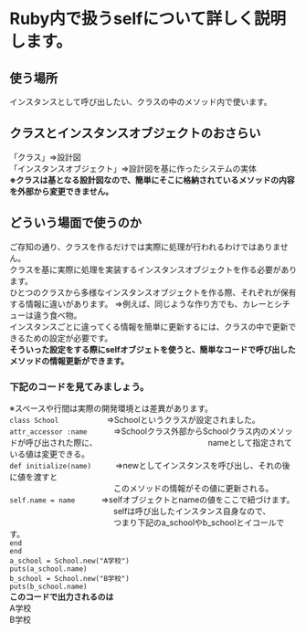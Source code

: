 # Ruby内で扱うselfについて詳しく説明します。
## 使う場所
インスタンスとして呼び出したい、クラスの中のメソッド内で使います。
## クラスとインスタンスオブジェクトのおさらい  
「クラス」⇒設計図    
「インスタンスオブジェクト」⇒設計図を基に作ったシステムの実体    
**※クラスは基となる設計図なので、簡単にそこに格納されているメソッドの内容を外部から変更できません。**
## どういう場面で使うのか
ご存知の通り、クラスを作るだけでは実際に処理が行われるわけではありません。    
クラスを基に実際に処理を実装するインスタンスオブジェクトを作る必要があります。    
ひとつのクラスから多様なインスタンスオブジェクトを作る際、それぞれが保有する情報に違いがあります。
⇒例えば、同じような作り方でも、カレーとシチューは違う食べ物。    
インスタンスごとに違ってくる情報を簡単に更新するには、クラスの中で更新できるための設定が必要です。    
**そういった設定をする際にselfオブジェトを使うと、簡単なコードで呼び出したメソッドの情報更新ができます。**
### 下記のコードを見てみましょう。    
※スペースや行間は実際の開発環境とは差異があります。    
`class School`　　　　　　⇒Schoolというクラスが設定されました。    
`attr_accessor :name`　　　 ⇒Schoolクラス外部からSchoolクラス内のメソッドが呼び出された際に、   
<span>　　　　　　　　　　　　　</span>nameとして指定されている値は変更できる。    
`def initialize(name)`　　　⇒newとしてインスタンスを呼び出し、それの後に値を渡すと    
<span>　　　　　　　　　　　　　</span>このメソッドの情報がその値に更新される。    
`self.name = name`　　　      ⇒selfオブジェクトとnameの値をここで紐づけます。   
<span>　　　　　　　　　　　　　</span>selfは呼び出したインスタンス自身なので、   
<span>　　　　　　　　　　　　　</span>つまり下記のa_schoolやb_schoolとイコールです。    
`end`    
`end`    
`a_school = School.new("A学校")`    
`puts(a_school.name)`     
`b_school = School.new("B学校")`    
`puts(b_school.name)`    
**このコードで出力されるのは**   
A学校   
B学校
